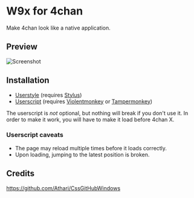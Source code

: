 # W9x for 4chan
Make 4chan look like a native application.

## Preview
![Screenshot](https://user-images.githubusercontent.com/58827198/216326383-7cb3f9b8-bb37-47b3-b185-e0087d66708f.png)

## Installation
- [Userstyle](../../raw/master/4chan-win95.user.styl) (requires [Stylus](https://add0n.com/stylus.html))
- [Userscript](../../raw/master/4chan-win95.user.js) (requires [Violentmonkey](https://violentmonkey.github.io) or [Tampermonkey](https://www.tampermonkey.net))

The userscript is *not* optional, but nothing will break if you don't use it. In order to make it work, you will have to make it load before 4chan X.

### Userscript caveats
- The page may reload multiple times before it loads correctly.
- Upon loading, jumping to the latest position is broken.

## Credits
https://github.com/Athari/CssGitHubWindows
